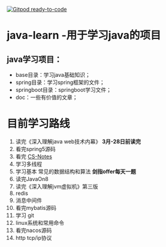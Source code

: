 [![Gitpod ready-to-code](https://img.shields.io/badge/Gitpod-ready--to--code-blue?logo=gitpod)](https://gitpod.io/#https://github.com/honins/java-learn)

# java-learn -用于学习java的项目
 ## java学习项目：
 - base目录：学习java基础知识；
 - spring目录：学习spring框架的文件；
 - springboot目录：springboot学习文件；
 - doc：一些有价值的文章；

# 目前学习路线
1. 读完《深入理解java web技术内幕》 **3月-28日前读完**
2. 看完spring5源码
3. 看完 [CS-Notes](https://github.com/CyC2018/CS-Notes)
4. 学习多线程
5. 学习基本 常见的数据结构和算法 **剑指offer每天一题**
6. 读完JavaOn8
7. 读完《深入理解jvm虚拟机》第三版
8. redis
9. 消息中间件
10. 看完mybatis源码
11. 学习 git
12. linux系统和常用命令
13. 看完nacos源码
14. http tcp/ip协议
